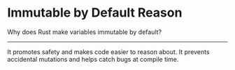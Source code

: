 # Immutable by Default Reason

Why does Rust make variables immutable by default?

---

It promotes safety and makes code easier to reason about. It prevents accidental mutations and helps catch bugs at compile time.